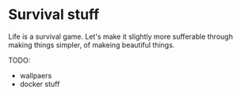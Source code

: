 # Survival stuff

Life is a survival game. Let's make it slightly more sufferable through making things simpler, of makeing beautiful things.

TODO:

* wallpaers
* docker stuff
